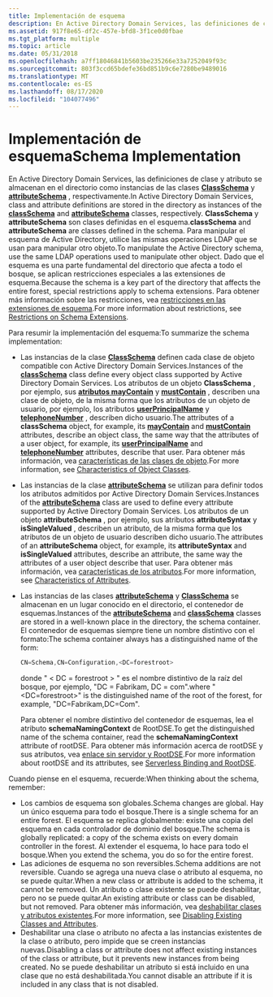 ```yaml
---
title: Implementación de esquema
description: En Active Directory Domain Services, las definiciones de clase y atributo se almacenan en el directorio como instancias de las clases classSchema y attributeSchema, respectivamente.
ms.assetid: 917f8e65-df2c-457e-bfd8-3f1ce0d0fbae
ms.tgt_platform: multiple
ms.topic: article
ms.date: 05/31/2018
ms.openlocfilehash: a7ff18046841b5603be235266e33a7252049f93c
ms.sourcegitcommit: 803f3ccd65bdefe36bd851b9c6e7280be9489016
ms.translationtype: MT
ms.contentlocale: es-ES
ms.lasthandoff: 08/17/2020
ms.locfileid: "104077496"
---
```

# <a name="schema-implementation"></a><span data-ttu-id="9e073-103">Implementación de esquema</span><span class="sxs-lookup"><span data-stu-id="9e073-103">Schema Implementation</span></span>

<span data-ttu-id="9e073-104">En Active Directory Domain Services, las definiciones de clase y atributo se almacenan en el directorio como instancias de las clases [**ClassSchema**](/windows/desktop/ADSchema/c-classschema) y [**attributeSchema**](/windows/desktop/ADSchema/c-attributeschema) , respectivamente.</span><span class="sxs-lookup"><span data-stu-id="9e073-104">In Active Directory Domain Services, class and attribute definitions are stored in the directory as instances of the [**classSchema**](/windows/desktop/ADSchema/c-classschema) and [**attributeSchema**](/windows/desktop/ADSchema/c-attributeschema) classes, respectively.</span></span> <span data-ttu-id="9e073-105">**ClassSchema** y **attributeSchema** son clases definidas en el esquema.</span><span class="sxs-lookup"><span data-stu-id="9e073-105">**classSchema** and **attributeSchema** are classes defined in the schema.</span></span> <span data-ttu-id="9e073-106">Para manipular el esquema de Active Directory, utilice las mismas operaciones LDAP que se usan para manipular otro objeto.</span><span class="sxs-lookup"><span data-stu-id="9e073-106">To manipulate the Active Directory schema, use the same LDAP operations used to manipulate other object.</span></span> <span data-ttu-id="9e073-107">Dado que el esquema es una parte fundamental del directorio que afecta a todo el bosque, se aplican restricciones especiales a las extensiones de esquema.</span><span class="sxs-lookup"><span data-stu-id="9e073-107">Because the schema is a key part of the directory that affects the entire forest, special restrictions apply to schema extensions.</span></span> <span data-ttu-id="9e073-108">Para obtener más información sobre las restricciones, vea [restricciones en las extensiones de esquema](restrictions-on-schema-extension.md).</span><span class="sxs-lookup"><span data-stu-id="9e073-108">For more information about restrictions, see [Restrictions on Schema Extensions](restrictions-on-schema-extension.md).</span></span>

<span data-ttu-id="9e073-109">Para resumir la implementación del esquema:</span><span class="sxs-lookup"><span data-stu-id="9e073-109">To summarize the schema implementation:</span></span>

-   <span data-ttu-id="9e073-110">Las instancias de la clase [**ClassSchema**](/windows/desktop/ADSchema/c-classschema) definen cada clase de objeto compatible con Active Directory Domain Services.</span><span class="sxs-lookup"><span data-stu-id="9e073-110">Instances of the [**classSchema**](/windows/desktop/ADSchema/c-classschema) class define every object class supported by Active Directory Domain Services.</span></span> <span data-ttu-id="9e073-111">Los atributos de un objeto **ClassSchema** , por ejemplo, sus [**atributos mayContain**](/windows/desktop/ADSchema/a-maycontain) y [**mustContain**](/windows/desktop/ADSchema/a-mustcontain) , describen una clase de objeto, de la misma forma que los atributos de un objeto de usuario, por ejemplo, los atributos [**userPrincipalName**](/windows/desktop/ADSchema/a-userprincipalname) y [**telephoneNumber**](/windows/desktop/ADSchema/a-telephonenumber) , describen dicho usuario.</span><span class="sxs-lookup"><span data-stu-id="9e073-111">The attributes of a **classSchema** object, for example, its [**mayContain**](/windows/desktop/ADSchema/a-maycontain) and [**mustContain**](/windows/desktop/ADSchema/a-mustcontain) attributes, describe an object class, the same way that the attributes of a user object, for example, its [**userPrincipalName**](/windows/desktop/ADSchema/a-userprincipalname) and [**telephoneNumber**](/windows/desktop/ADSchema/a-telephonenumber) attributes, describe that user.</span></span> <span data-ttu-id="9e073-112">Para obtener más información, vea [características de las clases de objeto](characteristics-of-object-classes.md).</span><span class="sxs-lookup"><span data-stu-id="9e073-112">For more information, see [Characteristics of Object Classes](characteristics-of-object-classes.md).</span></span>
-   <span data-ttu-id="9e073-113">Las instancias de la clase [**attributeSchema**](/windows/desktop/ADSchema/c-attributeschema) se utilizan para definir todos los atributos admitidos por Active Directory Domain Services.</span><span class="sxs-lookup"><span data-stu-id="9e073-113">Instances of the [**attributeSchema**](/windows/desktop/ADSchema/c-attributeschema) class are used to define every attribute supported by Active Directory Domain Services.</span></span> <span data-ttu-id="9e073-114">Los atributos de un objeto **attributeSchema** , por ejemplo, sus atributos **attributeSyntax** y **isSingleValued** , describen un atributo, de la misma forma que los atributos de un objeto de usuario describen dicho usuario.</span><span class="sxs-lookup"><span data-stu-id="9e073-114">The attributes of an **attributeSchema** object, for example, its **attributeSyntax** and **isSingleValued** attributes, describe an attribute, the same way the attributes of a user object describe that user.</span></span> <span data-ttu-id="9e073-115">Para obtener más información, vea [características de los atributos](characteristics-of-attributes.md).</span><span class="sxs-lookup"><span data-stu-id="9e073-115">For more information, see [Characteristics of Attributes](characteristics-of-attributes.md).</span></span>
-   <span data-ttu-id="9e073-116">Las instancias de las clases [**attributeSchema**](/windows/desktop/ADSchema/c-attributeschema) y [**ClassSchema**](/windows/desktop/ADSchema/c-classschema) se almacenan en un lugar conocido en el directorio, el contenedor de esquemas.</span><span class="sxs-lookup"><span data-stu-id="9e073-116">Instances of the [**attributeSchema**](/windows/desktop/ADSchema/c-attributeschema) and [**classSchema**](/windows/desktop/ADSchema/c-classschema) classes are stored in a well-known place in the directory, the schema container.</span></span> <span data-ttu-id="9e073-117">El contenedor de esquemas siempre tiene un nombre distintivo con el formato:</span><span class="sxs-lookup"><span data-stu-id="9e073-117">The schema container always has a distinguished name of the form:</span></span>

    ```C++
    CN=Schema,CN=Configuration,<DC=forestroot>
    ```

    

    <span data-ttu-id="9e073-118">donde " &lt; DC = forestroot &gt; " es el nombre distintivo de la raíz del bosque, por ejemplo, "DC = Fabrikam, DC = com".</span><span class="sxs-lookup"><span data-stu-id="9e073-118">where "&lt;DC=forestroot&gt;" is the distinguished name of the root of the forest, for example, "DC=Fabrikam,DC=Com".</span></span>

    <span data-ttu-id="9e073-119">Para obtener el nombre distintivo del contenedor de esquemas, lea el atributo **schemaNamingContext** de RootDSE.</span><span class="sxs-lookup"><span data-stu-id="9e073-119">To get the distinguished name of the schema container, read the **schemaNamingContext** attribute of rootDSE.</span></span> <span data-ttu-id="9e073-120">Para obtener más información acerca de rootDSE y sus atributos, vea [enlace sin servidor y RootDSE](serverless-binding-and-rootdse.md).</span><span class="sxs-lookup"><span data-stu-id="9e073-120">For more information about rootDSE and its attributes, see [Serverless Binding and RootDSE](serverless-binding-and-rootdse.md).</span></span>

<span data-ttu-id="9e073-121">Cuando piense en el esquema, recuerde:</span><span class="sxs-lookup"><span data-stu-id="9e073-121">When thinking about the schema, remember:</span></span>

-   <span data-ttu-id="9e073-122">Los cambios de esquema son globales.</span><span class="sxs-lookup"><span data-stu-id="9e073-122">Schema changes are global.</span></span> <span data-ttu-id="9e073-123">Hay un único esquema para todo el bosque.</span><span class="sxs-lookup"><span data-stu-id="9e073-123">There is a single schema for an entire forest.</span></span> <span data-ttu-id="9e073-124">El esquema se replica globalmente: existe una copia del esquema en cada controlador de dominio del bosque.</span><span class="sxs-lookup"><span data-stu-id="9e073-124">The schema is globally replicated: a copy of the schema exists on every domain controller in the forest.</span></span> <span data-ttu-id="9e073-125">Al extender el esquema, lo hace para todo el bosque.</span><span class="sxs-lookup"><span data-stu-id="9e073-125">When you extend the schema, you do so for the entire forest.</span></span>
-   <span data-ttu-id="9e073-126">Las adiciones de esquema no son reversibles.</span><span class="sxs-lookup"><span data-stu-id="9e073-126">Schema additions are not reversible.</span></span> <span data-ttu-id="9e073-127">Cuando se agrega una nueva clase o atributo al esquema, no se puede quitar.</span><span class="sxs-lookup"><span data-stu-id="9e073-127">When a new class or attribute is added to the schema, it cannot be removed.</span></span> <span data-ttu-id="9e073-128">Un atributo o clase existente se puede deshabilitar, pero no se puede quitar.</span><span class="sxs-lookup"><span data-stu-id="9e073-128">An existing attribute or class can be disabled, but not removed.</span></span> <span data-ttu-id="9e073-129">Para obtener más información, vea [deshabilitar clases y atributos existentes](disabling-existing-classes-and-attributes.md).</span><span class="sxs-lookup"><span data-stu-id="9e073-129">For more information, see [Disabling Existing Classes and Attributes](disabling-existing-classes-and-attributes.md).</span></span>
-   <span data-ttu-id="9e073-130">Deshabilitar una clase o atributo no afecta a las instancias existentes de la clase o atributo, pero impide que se creen instancias nuevas.</span><span class="sxs-lookup"><span data-stu-id="9e073-130">Disabling a class or attribute does not affect existing instances of the class or attribute, but it prevents new instances from being created.</span></span> <span data-ttu-id="9e073-131">No se puede deshabilitar un atributo si está incluido en una clase que no está deshabilitada.</span><span class="sxs-lookup"><span data-stu-id="9e073-131">You cannot disable an attribute if it is included in any class that is not disabled.</span></span>

 

 